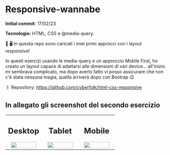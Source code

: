 # Responsive-wannabe

**Initial commit**: 17/02/23

**Tecnologie:** HTML, CSS e @media-query.

📱 🖥️ In questa repo sono caricati i miei primi approcci con i layout responsive!

In questi esercizi usando le media-query e un approccio Mobile First, ho creato un layout capace di adattarsi alle dimensioni di vari device... all'inizio mi sembrava complicato, ma dopo averlo fatto vi posso assicurare che non c'è stata nessuna magia, quella arriverà dopo con Bootrap 😉

🖇️ Repository:
https://github.com/cyberfolk/html-css-responsive

## In allegato gli screenshot del secondo esercizio

<table cellpadding="0">
  <tr style="padding: 0">
    <td valign="top" align="center" width="33%">
        <h2 >Desktop</h2>
        <img src="./2-advanced/screencapture/desktop.png" width="90%"/>
    </td>
    <td valign="top" align="center" width="33%">
        <h2>Tablet</h2>
        <img src="./2-advanced/screencapture/tablet.png" width="90%"/>
    </td>
    <td valign="top" align="center" width="33%">
        <h2>Mobile</h2>
        <img src="./2-advanced/screencapture/mobile.png" width="90%"/>
    </td>
  </tr>
</table>
